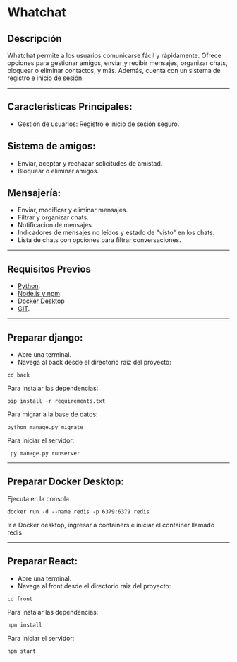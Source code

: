 # Whatchat

## **Descripción**  
Whatchat permite  a los usuarios comunicarse fácil y rápidamente. Ofrece opciones para gestionar amigos, enviar y recibir mensajes, organizar chats, bloquear o eliminar contactos, y más. Además, cuenta con un sistema de registro e inicio de sesión.

---

## ****Características Principales:****  
- Gestión de usuarios: Registro e inicio de sesión seguro.
## ****Sistema de amigos:****
- Enviar, aceptar y rechazar solicitudes de amistad.
- Bloquear o eliminar amigos.

## ****Mensajería:****
- Enviar, modificar y eliminar mensajes.
- Filtrar y organizar chats.
- Notificacion de mensajes.
- Indicadores de mensajes no leídos y estado de "visto" en los chats.
- Lista de chats con opciones para filtrar conversaciones.


---
## **Requisitos Previos**  
- [Python](https://www.python.org/).
- [Node.js y npm](https://nodejs.org/en/download/).
- [Docker Desktop](https://www.docker.com/)
- [GIT](https://git-scm.com/). 

---
## **Preparar django:**
- Abre una terminal.
- Navega al back desde el directorio raiz del proyecto:
```
cd back
```

Para instalar las dependencias:
```
pip install -r requirements.txt
```
Para migrar a la base de datos:
```
python manage.py migrate
```
Para iniciar el servidor:
```
 py manage.py runserver
```


---
## **Preparar Docker Desktop:**
Ejecuta en la consola
```
docker run -d --name redis -p 6379:6379 redis
```
Ir a Docker desktop, ingresar a containers e iniciar el container llamado redis


--- 
## **Preparar React:**
- Abre una terminal.
- Navega al front desde el directorio raiz del proyecto:
```
cd front
```
Para instalar las dependencias:
```
npm install
```
Para iniciar el servidor:
```
npm start
```
